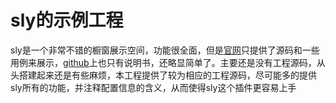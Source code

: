 # sly的示例工程

sly是一个非常不错的橱窗展示空间，功能很全面，但是[官网](http://darsa.in/sly/)只提供了源码和一些用例来展示，[github](https://github.com/darsain/sly)上也只有说明书，还略显简单了。主要还是没有工程源码，从头搭建起来还是有些麻烦，本工程提供了较为相应的工程源码，尽可能多的提供sly所有的功能，并注释配置信息的含义，从而使得sly这个插件更容易上手